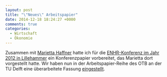 ```yaml
---
layout: post
title: "\"Neues\" Arbeitspapier"
date: 2014-12-18 18:24:27 +0000
comments: true
categories:
  - Wirtschaft
  - Ökonomie 
---
```


Zusammen mit
[Marietta Haffner](http://www.bk.tudelft.nl/en/about-faculty/departments/otb/about-otb/staff/alle-medewerkers/haffner-marietta/)
hatte ich für die
[ENHR-Konferenz im Jahr 2012 in Lillehammer](http://www.ccnorway.no/enhr2012/)
ein Konferenzpapier vorbereitet, das Marietta dort vorgestellt
hatte. Wir haben nun in der Arbeitspapier-Reihe des OTB an der TU
Delft eine überarbeitete Fassung [eingestellt](http://www.bk.tudelft.nl/fileadmin/Faculteit/BK/Over_de_faculteit/Afdelingen/OTB/publicaties/Working_papers/OTB_Working_papers_2014-07_German_cooperatives.pdf).
